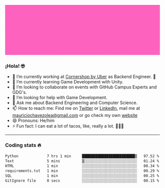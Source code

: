 ![Banner](banner.gif)

### ¡Hola! 🤓

- 🔭 I’m currently working at [Cornershop by Uber](https://cornershopapp.com) as Backend Engineer. 🥑
- 🌱 I’m currently learning Game Development with Unity.
- 👯 I’m looking to collaborate on events with GitHub Campus Experts and GDG's.
- 🤔 I’m looking for help with Game Development.
- 💬 Ask me about Backend Engineering and Computer Science.
- 📫 How to reach me: Find me on [Twitter](https://twitter.com/ultr4nerd) or [LinkedIn](https://www.linkedin.com/in/ultr4nerd), mail me at [mauriciochavezolea@gmail.com](mailto:mauriciochavezolea@gmail.com) or go check my own [website](mauriciochavez.dev)
- 😄 Pronouns: He/him
- ⚡ Fun fact: I can eat a lot of tacos, like, really a lot. 🌮🌮🌮

---

### Coding stats 🔥

<!--START_SECTION:waka-->

```text
Python             7 hrs 1 min     ████████████████████████▒   97.52 %
Text               5 mins          ▒░░░░░░░░░░░░░░░░░░░░░░░░   01.24 %
HTML               1 min           ░░░░░░░░░░░░░░░░░░░░░░░░░   00.34 %
requirements.txt   1 min           ░░░░░░░░░░░░░░░░░░░░░░░░░   00.29 %
SQL                1 min           ░░░░░░░░░░░░░░░░░░░░░░░░░   00.25 %
GitIgnore file     0 secs          ░░░░░░░░░░░░░░░░░░░░░░░░░   00.15 %
```

<!--END_SECTION:waka-->
